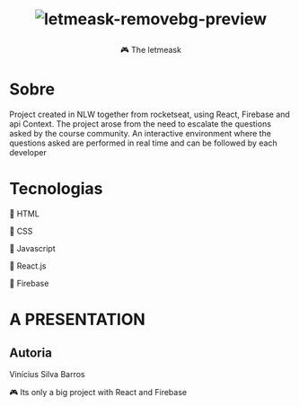 # <p align="center" >![letmeask-removebg-preview](https://user-images.githubusercontent.com/58434465/132909844-2db982f2-8ada-4654-b50c-c7c9324b6cb8.png)

</p>
<p align="center" > &#127918 The letmeask</p>


# Sobre
<p>
Project created in NLW together from rocketseat, using React, Firebase and api Context. 
The project arose from the need to escalate the questions asked by the course community.
An interactive environment where the questions asked are performed in real time and can be followed by each developer
</p>

# Tecnologias
<p>&#127919 HTML</p>
<p>&#127919 CSS  </p> 
<p>&#127919 Javascript </p>
<p> &#127919 React.js </p>
<p> &#127919 Firebase </p>
 
# A PRESENTATION

 <a target="_blank" href="https://letmeask-web-8917e.web.app/"></a>


## Autoria

Vinícius Silva Barros
<p>
&#127918 Its only  a big project with React and Firebase </p>
